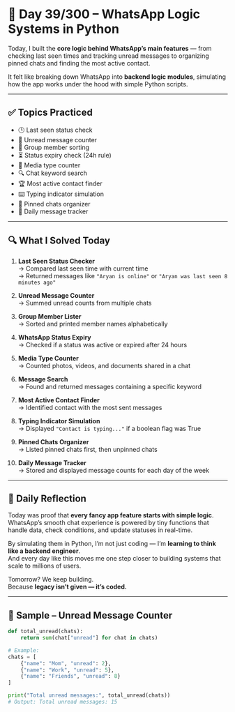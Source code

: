 # 📱 Day 39/300 – WhatsApp Logic Systems in Python

Today, I built the **core logic behind WhatsApp’s main features** — from checking last seen times and tracking unread messages to organizing pinned chats and finding the most active contact.

It felt like breaking down WhatsApp into **backend logic modules**, simulating how the app works under the hood with simple Python scripts.

---

## ✅ Topics Practiced

- 🕒 Last seen status check  
- 🔔 Unread message counter  
- 👥 Group member sorting  
- ⏳ Status expiry check (24h rule)  
- 📸 Media type counter  
- 🔍 Chat keyword search  
- 🏆 Most active contact finder  
- ⌨️ Typing indicator simulation  
- 📌 Pinned chats organizer  
- 📅 Daily message tracker  

---

## 🔍 What I Solved Today

1. **Last Seen Status Checker**  
   → Compared last seen time with current time  
   → Returned messages like `"Aryan is online"` or `"Aryan was last seen 8 minutes ago"`

2. **Unread Message Counter**  
   → Summed unread counts from multiple chats

3. **Group Member Lister**  
   → Sorted and printed member names alphabetically

4. **WhatsApp Status Expiry**  
   → Checked if a status was active or expired after 24 hours

5. **Media Type Counter**  
   → Counted photos, videos, and documents shared in a chat

6. **Message Search**  
   → Found and returned messages containing a specific keyword

7. **Most Active Contact Finder**  
   → Identified contact with the most sent messages

8. **Typing Indicator Simulation**  
   → Displayed `"Contact is typing..."` if a boolean flag was True

9. **Pinned Chats Organizer**  
   → Listed pinned chats first, then unpinned chats

10. **Daily Message Tracker**  
    → Stored and displayed message counts for each day of the week

---

## 💭 Daily Reflection

Today was proof that **every fancy app feature starts with simple logic**.  
WhatsApp’s smooth chat experience is powered by tiny functions that handle data, check conditions, and update statuses in real-time.

By simulating them in Python, I’m not just coding — I’m **learning to think like a backend engineer**.  
And every day like this moves me one step closer to building systems that scale to millions of users.

Tomorrow? We keep building.  
Because **legacy isn’t given — it’s coded.**

---

## 🧠 Sample – Unread Message Counter

```python
def total_unread(chats):
    return sum(chat["unread"] for chat in chats)

# Example:
chats = [
    {"name": "Mom", "unread": 2},
    {"name": "Work", "unread": 5},
    {"name": "Friends", "unread": 8}
]

print("Total unread messages:", total_unread(chats))
# Output: Total unread messages: 15
